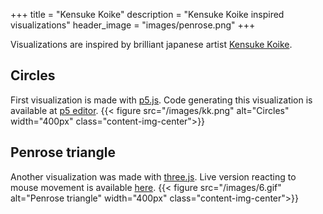 +++
title = "Kensuke Koike"
description = "Kensuke Koike inspired visualizations"
header_image = "images/penrose.png"
+++

<!--more-->

Visualizations are inspired by brilliant japanese artist [Kensuke Koike](https://kensukekoike.com).

## Circles
First visualization is made with [p5.js](https://p5js.org/). Code generating this visualization is available at [p5 editor](https://editor.p5js.org/hoskra/sketches/EIpGW_LYt).
{{< figure src="/images/kk.png" alt="Circles" width="400px" class="content-img-center">}}

## Penrose triangle
Another visualization was made with [three.js](https://threejs.org/). Live version reacting to mouse movement is available [here](https://metaviz-code.netlify.app/src/kensukekoike/penrose.html).
{{< figure src="/images/6.gif" alt="Penrose triangle" width="400px" class="content-img-center">}}


